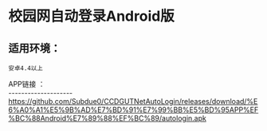校园网自动登录Android版
=====================



适用环境：<br>
---------------------
    安卓4.4以上
APP链接 ：<br>
--------------------                                    https://github.com/Subdue0/CCDGUTNetAutoLogin/releases/download/%E6%A0%A1%E5%9B%AD%E7%BD%91%E7%99%BB%E5%BD%95APP%EF%BC%88Android%E7%89%88%EF%BC%89/autologin.apk
